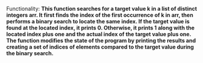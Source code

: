 Functionality: **This function searches for a target value k in a list of distinct integers arr. It first finds the index of the first occurrence of k in arr, then performs a binary search to locate the same index. If the target value is found at the located index, it prints 0. Otherwise, it prints 1 along with the located index plus one and the actual index of the target value plus one. The function modifies the state of the program by printing the results and creating a set of indices of elements compared to the target value during the binary search.**